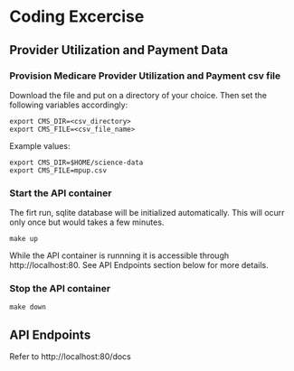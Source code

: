 # Coding Excercise
## Provider Utilization and Payment Data

### Provision Medicare Provider Utilization and Payment csv file
Download the file and put on a directory of your choice. 
Then set the following variables accordingly:
```
export CMS_DIR=<csv_directory>
export CMS_FILE=<csv_file_name>
```
Example values:
```
export CMS_DIR=$HOME/science-data
export CMS_FILE=mpup.csv
```

### Start the API container
The firt run, sqlite database will be initialized automatically.
This will ocurr only once but would takes a few minutes.
```
make up
```
While the API container is runnning it is accessible through http://localhost:80. See API Endpoints section below for more details.

### Stop the API container
```
make down
```

## API Endpoints
Refer to http://localhost:80/docs
